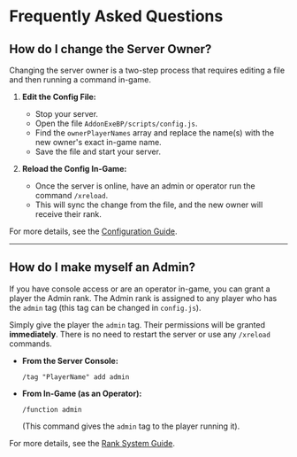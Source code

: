 # Frequently Asked Questions

## How do I change the Server Owner?

Changing the server owner is a two-step process that requires editing a file and then running a command in-game.

1.  **Edit the Config File:**
    -   Stop your server.
    -   Open the file `AddonExeBP/scripts/config.js`.
    -   Find the `ownerPlayerNames` array and replace the name(s) with the new owner's exact in-game name.
    -   Save the file and start your server.

2.  **Reload the Config In-Game:**
    -   Once the server is online, have an admin or operator run the command `/xreload`.
    -   This will sync the change from the file, and the new owner will receive their rank.

For more details, see the [Configuration Guide](ConfigurationGuide.md#1-set-the-server-owners).

---

## How do I make myself an Admin?

If you have console access or are an operator in-game, you can grant a player the Admin rank. The Admin rank is assigned to any player who has the `admin` tag (this tag can be changed in `config.js`).

Simply give the player the `admin` tag. Their permissions will be granted **immediately**. There is no need to restart the server or use any `/xreload` commands.

-   **From the Server Console:**
    ```
    /tag "PlayerName" add admin
    ```

-   **From In-Game (as an Operator):**
    ```
    /function admin
    ```
    (This command gives the `admin` tag to the player running it).

For more details, see the [Rank System Guide](RankSystem.md#set-server-admins-optional).
